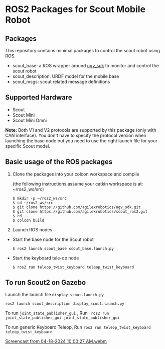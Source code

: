 # ROS2 Packages for Scout Mobile Robot

## Packages

This repository contains minimal packages to control the scout robot using ROS. 

* scout_base: a ROS wrapper around [ugv_sdk](https://github.com/westonrobot/ugv_sdk) to monitor and control the scout robot
* scout_description: URDF model for the mobile base
* scout_msgs: scout related message definitions

## Supported Hardware

* Scout
* Scout Mini
* Scout Mini Omni

**Note:** Both V1 and V2 protocols are supported by this package (only with CAN interface). You don't have to specify the protocol version when launching the base node but you need to use the right launch file for your specific Scout model.  

## Basic usage of the ROS packages

1. Clone the packages into your colcon workspace and compile

    (the following instructions assume your catkin workspace is at: ~/ros2_ws/src)

    ```
    $ mkdir -p ~/ros2_ws/src
    $ cd ~/ros2_ws/src
    $ git clone https://github.com/agilexrobotics/ugv_sdk.git
    $ git clone https://github.com/agilexrobotics/scout_ros2.git
    $ cd ..
    $ colcon build
    ```

2. Launch ROS nodes
 
* Start the base node for the Scout robot

    ```
    $ ros2 launch scout_base scout_base.launch.py
    ```

* Start the keyboard tele-op node

    ```
    $ ros2 run teleop_twist_keyboard teleop_twist_keyboard
    ```

## To run Scout2 on Gazebo 
Launch the launch file `display_scout.launch.py`

```
ros2 launch scout_description display_scout.launch.py
```
To run `joint_state_publisher_gui` , Run
``` ros2 run joint_state_publisher_gui joint_state_publisher_gui```

To run generic Keyboard Teleop, Run
```ros2 run teleop_twist_keyboard teleop_twist_keyboard```


[Screencast from 04-18-2024 10:00:27 AM.webm](https://github.com/agilexrobotics/scout_ros2/assets/5939058/a681a1df-0201-48c0-857d-cb79fc09d97d)

